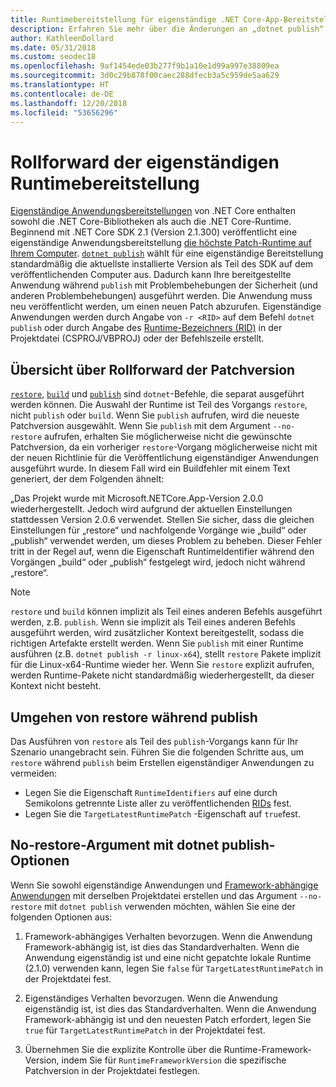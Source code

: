 ```yaml
---
title: Runtimebereitstellung für eigenständige .NET Core-App-Bereitstellungen.
description: Erfahren Sie mehr über die Änderungen an „dotnet publish“ für eigenständige Bereitstellungen.
author: KathleenDollard
ms.date: 05/31/2018
ms.custom: seodec18
ms.openlocfilehash: 9af1454ede03b277f9b1a10e1d99a997e38809ea
ms.sourcegitcommit: 3d0c29b878f00caec288dfecb3a5c959de5aa629
ms.translationtype: HT
ms.contentlocale: de-DE
ms.lasthandoff: 12/20/2018
ms.locfileid: "53656296"
---
```

# <a name="self-contained-deployment-runtime-roll-forward"></a>Rollforward der eigenständigen Runtimebereitstellung

[Eigenständige Anwendungsbereitstellungen](index.md) von .NET Core enthalten sowohl die .NET Core-Bibliotheken als auch die .NET Core-Runtime. Beginnend mit .NET Core SDK 2.1 (Version 2.1.300) veröffentlicht eine eigenständige Anwendungsbereitstellung [die höchste Patch-Runtime auf Ihrem Computer](https://github.com/dotnet/designs/pull/36). [`dotnet publish`](../tools/dotnet-publish.md) wählt für eine eigenständige Bereitstellung standardmäßig die aktuellste installierte Version als Teil des SDK auf dem veröffentlichenden Computer aus. Dadurch kann Ihre bereitgestellte Anwendung während `publish` mit Problembehebungen der Sicherheit (und anderen Problembehebungen) ausgeführt werden. Die Anwendung muss neu veröffentlicht werden, um einen neuen Patch abzurufen. Eigenständige Anwendungen werden durch Angabe von `-r <RID>` auf dem Befehl `dotnet publish` oder durch Angabe des [Runtime-Bezeichners (RID)](../rid-catalog.md) in der Projektdatei (CSPROJ/VBPROJ) oder der Befehlszeile erstellt.

## <a name="patch-version-roll-forward-overview"></a>Übersicht über Rollforward der Patchversion

[`restore`](../tools/dotnet-restore.md), [`build`](../tools/dotnet-build.md) und [`publish`](../tools/dotnet-publish.md) sind `dotnet`-Befehle, die separat ausgeführt werden können. Die Auswahl der Runtime ist Teil des Vorgangs `restore`, nicht `publish` oder `build`. Wenn Sie `publish` aufrufen, wird die neueste Patchversion ausgewählt. Wenn Sie `publish` mit dem Argument `--no-restore` aufrufen, erhalten Sie möglicherweise nicht die gewünschte Patchversion, da ein vorheriger `restore`-Vorgang möglicherweise nicht mit der neuen Richtlinie für die Veröffentlichung eigenständiger Anwendungen ausgeführt wurde. In diesem Fall wird ein Buildfehler mit einem Text generiert, der dem Folgenden ähnelt:

  „Das Projekt wurde mit Microsoft.NETCore.App-Version 2.0.0 wiederhergestellt. Jedoch wird aufgrund der aktuellen Einstellungen stattdessen Version 2.0.6 verwendet. Stellen Sie sicher, dass die gleichen Einstellungen für „restore“ und nachfolgende Vorgänge wie „build“ oder „publish“ verwendet werden, um dieses Problem zu beheben. Dieser Fehler tritt in der Regel auf, wenn die Eigenschaft RuntimeIdentifier während den Vorgängen „build“ oder „publish“ festgelegt wird, jedoch nicht während „restore“.

> [!NOTE]
> `restore` und `build` können implizit als Teil eines anderen Befehls ausgeführt werden, z.B. `publish`. Wenn sie implizit als Teil eines anderen Befehls ausgeführt werden, wird zusätzlicher Kontext bereitgestellt, sodass die richtigen Artefakte erstellt werden. Wenn Sie `publish` mit einer Runtime ausführen (z.B. `dotnet publish -r linux-x64`), stellt `restore` Pakete implizit für die Linux-x64-Runtime wieder her. Wenn Sie `restore` explizit aufrufen, werden Runtime-Pakete nicht standardmäßig wiederhergestellt, da dieser Kontext nicht besteht.

## <a name="how-to-avoid-restore-during-publish"></a>Umgehen von restore während publish

Das Ausführen von `restore` als Teil des `publish`-Vorgangs kann für Ihr Szenario unangebracht sein. Führen Sie die folgenden Schritte aus, um `restore` während `publish` beim Erstellen eigenständiger Anwendungen zu vermeiden:

* Legen Sie die Eigenschaft `RuntimeIdentifiers` auf eine durch Semikolons getrennte Liste aller zu veröffentlichenden [RIDs](../rid-catalog.md) fest.
* Legen Sie die `TargetLatestRuntimePatch` -Eigenschaft auf `true`fest.

## <a name="no-restore-argument-with-dotnet-publish-options"></a>No-restore-Argument mit dotnet publish-Optionen

Wenn Sie sowohl eigenständige Anwendungen und [Framework-abhängige Anwendungen](index.md) mit derselben Projektdatei erstellen und das Argument `--no-restore` mit `dotnet publish` verwenden möchten, wählen Sie eine der folgenden Optionen aus:

1. Framework-abhängiges Verhalten bevorzugen. Wenn die Anwendung Framework-abhängig ist, ist dies das Standardverhalten. Wenn die Anwendung eigenständig ist und eine nicht gepatchte lokale Runtime (2.1.0) verwenden kann, legen Sie `false` für `TargetLatestRuntimePatch` in der Projektdatei fest.

2. Eigenständiges Verhalten bevorzugen. Wenn die Anwendung eigenständig ist, ist dies das Standardverhalten. Wenn die Anwendung Framework-abhängig ist und den neuesten Patch erfordert, legen Sie `true` für `TargetLatestRuntimePatch` in der Projektdatei fest.

3. Übernehmen Sie die explizite Kontrolle über die Runtime-Framework-Version, indem Sie für `RuntimeFrameworkVersion` die spezifische Patchversion in der Projektdatei festlegen.
